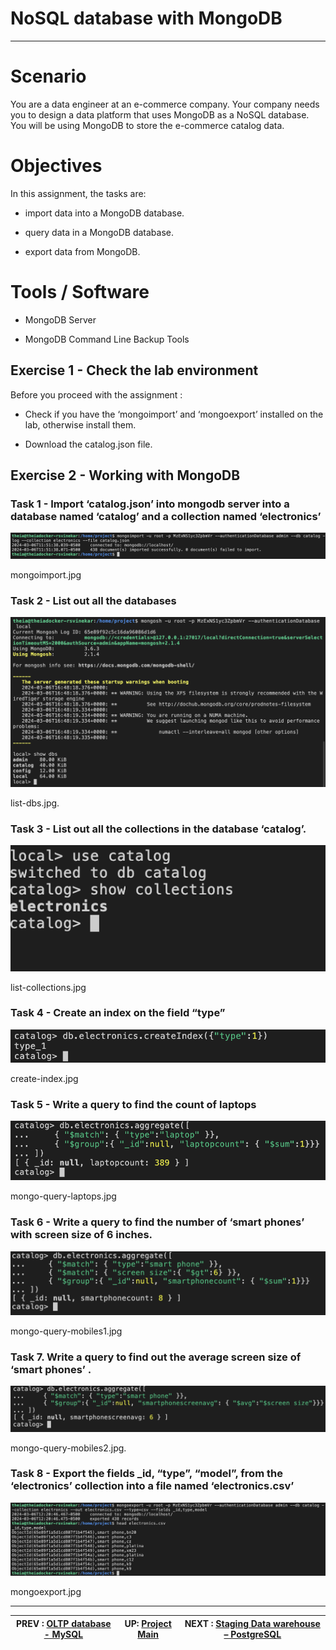 # NoSQL database with MongoDB

---
# Scenario

You are a data engineer at an e-commerce company. Your company needs you to design a data platform that uses MongoDB as a NoSQL database. You will be using MongoDB to store the e-commerce catalog data.

# Objectives

In this assignment, the tasks are:

-   import data into a MongoDB database.

-   query data in a MongoDB database.

-   export data from MongoDB.

# Tools / Software

-   MongoDB Server

-   MongoDB Command Line Backup Tools

## Exercise 1 - Check the lab environment

Before you proceed with the assignment :

-   Check if you have the ‘mongoimport’ and ‘mongoexport’ installed on the lab, otherwise install them.

-   Download the catalog.json file.

## Exercise 2 - Working with MongoDB

### Task 1 - Import ‘catalog.json’ into mongodb server into a database named ‘catalog’ and a collection named ‘electronics’

![MongoDB Import ‘catalog.json’ into mongodb server](workscreenshots/mongoimport.png)

mongoimport.jpg

### Task 2 - List out all the databases

![MongoDB List out all the databases](workscreenshots/list-dbs.png)

list-dbs.jpg.

### Task 3 - List out all the collections in the database ‘catalog’.

![MongoDB List out all the collections in the database ‘catalog’](workscreenshots/list-collections.png)

list-collections.jpg

### Task 4 - Create an index on the field “type”

![MongoDB Create an index on the field “type”](workscreenshots/create-index.png)

create-index.jpg

### Task 5 - Write a query to find the count of laptops

![MongoDB query to find the count of laptops](workscreenshots/mongo-query-laptops.png)

mongo-query-laptops.jpg

### Task 6 - Write a query to find the number of ‘smart phones’ with screen size of 6 inches.

![MongoDB query to find the number of ‘smart phones’ with screen size of 6 inches.](workscreenshots/mongo-query-mobiles1.png)

mongo-query-mobiles1.jpg

### Task 7. Write a query to find out the average screen size of ‘smart phones’ .

![MongoDB query to find out the average screen size of ‘smart phones’](workscreenshots/mongo-query-mobiles2.png)

mongo-query-mobiles2.jpg.

### Task 8 - Export the fields \_id, “type”, “model”, from the ‘electronics’ collection into a file named ‘electronics.csv’

**![MongoDB Export fields from 'electronics' collection](workscreenshots/mongoexport.png)**

mongoexport.jpg

---
|  PREV : [OLTP database - MySQL](OLTP.md)  | UP:  [Project Main](Project.md) | NEXT : [Staging Data warehouse – PostgreSQL](datawarehouse.md)
|---|---|---|

